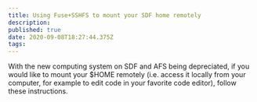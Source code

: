 ```yaml
---
title: Using Fuse+SSHFS to mount your SDF home remotely 
description: 
published: true
date: 2020-09-08T18:27:44.375Z
tags: 
---
```


With the new computing system on SDF and AFS being depreciated, if you would like to mount your $HOME remotely (i.e. access it locally from your computer, for example to edit code in your favorite code editor), follow these instructions.

